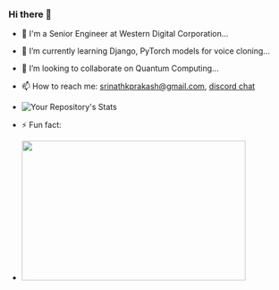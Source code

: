 ### Hi there 👋

- 🔭 I'm a Senior Engineer at Western Digital Corporation...
- 🌱 I’m currently learning Django, PyTorch models for voice cloning...
- 👯 I’m looking to collaborate on Quantum Computing...
- 📫 How to reach me: srinathkprakash@gmail.com, [discord chat](https://discordapp.com/users/885803114324721684)

- ![Your Repository's Stats](https://github-readme-stats.vercel.app/api?username=srinathkp&show_icons=true&count_private=true)


- ⚡ Fun fact: 
- <img src="https://user-images.githubusercontent.com/11163520/166187579-8972181b-80b5-4314-bfa8-ece170719fc2.gif" width="400" height="250"/>
<!-- -  ![the-office-dwight-schrute](https://user-images.githubusercontent.com/11163520/166187579-8972181b-80b5-4314-bfa8-ece170719fc2.gif) -->

